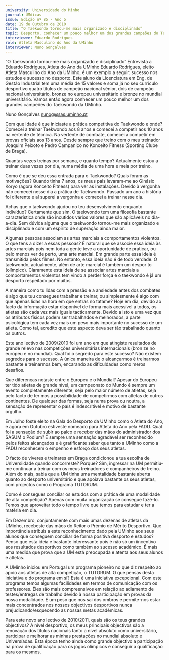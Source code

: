 ```yaml
---
university: Universidade do Minho
journal: UMdicas
issue: Edição nº 85 - Ano 5
date: 19 de Outubro de 2010
title: “O Taekwondo tornou-me mais organizado e disciplinado”
topic: Desporto. conhecer um pouco melhor um dos grandes campeões do Taekwondo da UMinho
interviewee: Eduardo Rodrigues
role: Atleta Masculino do Ano da UMinho
interviewer: Nuno Gonçalves
---
```




“O Taekwondo tornou-me mais organizado e disciplinado”
Entrevista a Eduardo Rodrigues, Atleta do Ano da UMinho
Eduardo Rodrigues, eleito Atleta Masculino do Ano da UMinho, é
um exemplo a seguir: sucesso nos estudos e sucesso no
desporto. Este aluno da Licenciatura em Eng. de Gestão Industrial
tem uma média de 15 valores e soma já no seu currículo desportivo quatro
títulos de campeão nacional sénior, dois de campeão nacional
universitário, bronze no europeu universitário e bronze no mundial
universitário. Vamos então agora conhecer um pouco melhor um dos
grandes campeões do Taekwondo da UMinho.


Nuno Gonçalves
nunog@sas.uminho.pt


Com que idade é que iniciaste a
prática competitiva do
Taekwondo e onde?
Comecei a treinar
Taekwondo aos 8 anos
e comecei a competir
aos 10 anos na vertente
de técnica.
Na vertente de combate, comecei a
competir em provas oficiais aos 13
anos. Desde sempre que treino
com o meu treinador Joaquim
Peixoto e Pedro Campaniço no
Konceito Fitness (Sporting Clube
de Braga).


Quantas vezes treinas por
semana, e quanto tempo?
Actualmente estou a treinar duas
vezes por dia, numa média de uma
hora e meia por treino.


Como é que se deu essa entrada
para o Taekwondo? Quais foram
as motivações?
Quando tinha 7 anos, os meus pais
levaram-me ao Ginásio Koryo
(agora Konceito Fitness) para ver
as instalações. Devido à vergonha
não comecei nesse dia a prática de
Taekwondo. Passado um ano a
história foi diferente e aí superei a
vergonha e comecei a treinar
nesse dia.


Achas que o taekwondo ajudou no
teu desenvolvimento enquanto
indivíduo?
Certamente que sim. O taekwondo
tem uma filosofia bastante
característica onde são incutidos
vários valores que são aplicáveis
no dia-a-dia.
Sem dúvida alguma que
o taekwondo tornou-me
mais organizado e
disciplinado e com um
espírito de superação
ainda maior.


Algumas pessoas associam as
artes marciais a
comportamentos violentos. O
que tens a dizer a essas pessoas?
É natural que se associe essa ideia
às artes marciais pois nem toda a
gente teve a oportunidade de
praticar, ou pelo menos ver de
perto, uma arte marcial. Em
grande parte essa ideia é
transmitida pelos filmes. No
entanto, essa ideia não é de todo
verdade. O taekwondo,
actualmente, além de arte marcial
é também um despor to
(olímpico).
Claramente esta ideia
de se associar artes
marciais a
comportamentos
violentos tem vindo a
perder força e o
taekwondo é já um
desporto respeitado por
muitos.


A maneira como tu lidas com a
pressão e a ansiedade antes dos
combates é algo que tuu
consegues trabalhar e treinar, ou
simplesmente é algo com que
apenas lidas na hora em que
entras no tatame?
Hoje em dia, devido ao facto da
informação estar disponível de
forma mais acessível a todos, os
atletas são cada vez mais iguais
tacticamente. Devido a isto e uma
vez que os atributos físicos podem
ser trabalhados e melhorados, a
parte psicológica tem cada vez
mais um peso mais importante no
sucesso de um atleta. Como tal,
acredito que este aspecto deva ser
tão trabalhado quanto os outros.


Este ano lectivo de 2009/2010 foi
um ano em que atingiste
resultados de grande relevo nas
competições universitárias
internacionais (bron ze no
europeu e no mundial). Qual foi o
segredo para este sucesso?
Não existem segredos para o
sucesso.
A única maneira de o
alcançarmos é
treinarmos bastante e
treinarmos bem,
encarando as
dificuldades como
meros desafios.


Que diferenças notaste entre o
Europeu e o Mundial?
Apesar do Europeu ter tido atletas
de grande nível, um campeonato
do Mundo é sempre um evento
completamente diferente, seja
pelo maior número de atletas, seja
pelo facto de ter mos a
possibilidade de competirmos
com atletas de outros continentes.
De qualquer das formas, seja
numa prova ou noutra, a sensação
de representar o país é
indescritível e motivo de bastante
orgulho.


Em Julho foste eleito na Gala do
Desporto da UMinho como o
Atleta do Ano, e agora em Outubro
estiveste nomeado para Atleta do
Ano pela FADU. Qual foi a
sensação de subir ao palco e
receber das mãos do
administrador dos SASUM o
Podium?
É sempre uma sensação
agradável ser reconhecido pelos
feitos alcançados e é gratificante
saber que tanto a UMinho como a
FADU reconhecem o empenho e
esforço dos seus atletas.


O facto de viveres e treinares em
Braga condicionou a tua escolha
de Universiidade quando 
concorreste? Porque?
Sim, ingressar na UM permitiu-me
continuar a treinar com os meus
treinadores e companheiros de
treino.
Além do mais, sabia
que a UM tinha uma
mentalidade bastante
aberta quanto ao
desporto universitário e
que apoiava bastante
os seus atletas, com
projectos como o
Programa TUTORUM.


Como é consegues conciliar os
estudos com a prática de uma
modalidade de alta competição?
Apenas com muita organização se
consegue fazê-lo. Temos que
aproveitar todo o tempo livre que
temos para estudar e ter a matéria
em dia.


Em Dezembro, conjuntamente
com mais umas dezenas de
atletas da UMinho, recebeste das
mãos do Reitor o Prémio de Mérito
Desportivo. Que importância
atribuis a este reconhecimento
dado pela UMinho aos seus
alunos que conseguem conciliar
de forma positiva desporto e
estudos?
Penso que esta ideia é bastante
interessante pois é não só um
iincentivo aos resultados
desportivos como também ao
sucesso académico.
É mais uma medida que
prova que a UM está
preocupada e atenta
aos seus alunos e
atletas.


A UMinho iniciou em Portugal um
programa pioneiro no que diz
respeito ao apoio aos atletas de
alta competição, o TUTORUM. O
que pensas desta iniciativa e do
programa em si?
Esta é uma iniciativa excepcional.
Com este programa temos
algumas facilidades em termos de
comunicação com os professores.
Eles são mais compreensivos em
relação ao adiamento de 
testes/entregas de trabalho
devido à nossa participação em
provas da nossa modalidade. É um
peso que nos sai dos ombros e
permite-nos estar mais
concentrados nos nossos
objectivos desportivos nunca
prejudicando/esquecendo as
nossas metas académicas.


Para este novo ano lectivo de
2010/2011, quais são os teus
grandes objectivos?
A nível desportivo, os meus
principais objectivos são a
renovação dos títulos nacionais
tanto a nível absoluto como
universitário, participar e
melhorar as minhas prestações no
mundial absoluto e Universíadas.
Esta época tenho ainda
como grande objectivo a
participação na prova de
qualificação para os
jogos olímpicos e
conseguir a qualificação
para os mesmos.